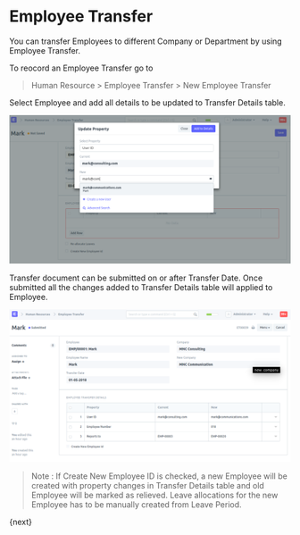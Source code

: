 <!-- add-breadcrumbs -->
# Employee Transfer

You can transfer Employees to different Company or Department by using Employee Transfer.

To reocord an Employee Transfer go to

> Human Resource > Employee Transfer > New Employee Transfer

Select Employee and add all details to be updated to Transfer Details table.

<img class="screenshot" alt="Employee Transfer" src="../assets/employee_transfer.png">

Transfer document can be submitted on or after Transfer Date. Once submitted all the changes added to Transfer Details table will applied to Employee.

<img class="screenshot" alt="Employee Transfer" src="../assets/employee_transfer_1.png">

> Note : If Create New Employee ID is checked, a new Employee will be created with property changes in Transfer Details table and old Employee will be marked as relieved. Leave allocations for the new Employee has to be manually created from Leave Period.

{next}
